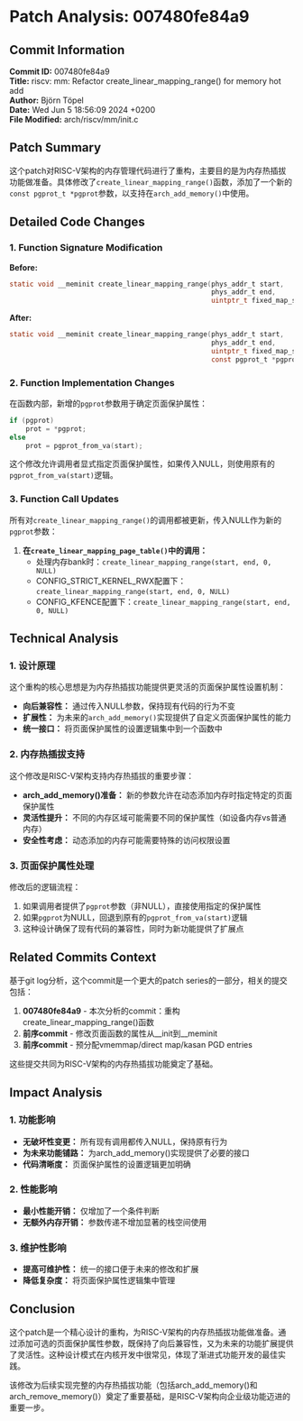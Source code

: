 # Patch Analysis: 007480fe84a9

## Commit Information

**Commit ID:** 007480fe84a9  
**Title:** riscv: mm: Refactor create_linear_mapping_range() for memory hot add  
**Author:** Björn Töpel  
**Date:** Wed Jun 5 18:56:09 2024 +0200  
**File Modified:** arch/riscv/mm/init.c  

## Patch Summary

这个patch对RISC-V架构的内存管理代码进行了重构，主要目的是为内存热插拔功能做准备。具体修改了`create_linear_mapping_range()`函数，添加了一个新的`const pgprot_t *pgprot`参数，以支持在`arch_add_memory()`中使用。

## Detailed Code Changes

### 1. Function Signature Modification

**Before:**
```c
static void __meminit create_linear_mapping_range(phys_addr_t start,
                                                  phys_addr_t end,
                                                  uintptr_t fixed_map_size)
```

**After:**
```c
static void __meminit create_linear_mapping_range(phys_addr_t start,
                                                  phys_addr_t end,
                                                  uintptr_t fixed_map_size,
                                                  const pgprot_t *pgprot)
```

### 2. Function Implementation Changes

在函数内部，新增的`pgprot`参数用于确定页面保护属性：

```c
if (pgprot)
    prot = *pgprot;
else
    prot = pgprot_from_va(start);
```

这个修改允许调用者显式指定页面保护属性，如果传入NULL，则使用原有的`pgprot_from_va(start)`逻辑。

### 3. Function Call Updates

所有对`create_linear_mapping_range()`的调用都被更新，传入NULL作为新的`pgprot`参数：

1. **在`create_linear_mapping_page_table()`中的调用：**
   - 处理内存bank时：`create_linear_mapping_range(start, end, 0, NULL)`
   - CONFIG_STRICT_KERNEL_RWX配置下：`create_linear_mapping_range(start, end, 0, NULL)`
   - CONFIG_KFENCE配置下：`create_linear_mapping_range(start, end, 0, NULL)`

## Technical Analysis

### 1. 设计原理

这个重构的核心思想是为内存热插拔功能提供更灵活的页面保护属性设置机制：

- **向后兼容性：** 通过传入NULL参数，保持现有代码的行为不变
- **扩展性：** 为未来的`arch_add_memory()`实现提供了自定义页面保护属性的能力
- **统一接口：** 将页面保护属性的设置逻辑集中到一个函数中

### 2. 内存热插拔支持

这个修改是RISC-V架构支持内存热插拔的重要步骤：

- **arch_add_memory()准备：** 新的参数允许在动态添加内存时指定特定的页面保护属性
- **灵活性提升：** 不同的内存区域可能需要不同的保护属性（如设备内存vs普通内存）
- **安全性考虑：** 动态添加的内存可能需要特殊的访问权限设置

### 3. 页面保护属性处理

修改后的逻辑流程：

1. 如果调用者提供了`pgprot`参数（非NULL），直接使用指定的保护属性
2. 如果`pgprot`为NULL，回退到原有的`pgprot_from_va(start)`逻辑
3. 这种设计确保了现有代码的兼容性，同时为新功能提供了扩展点

## Related Commits Context

基于git log分析，这个commit是一个更大的patch series的一部分，相关的提交包括：

1. **007480fe84a9** - 本次分析的commit：重构create_linear_mapping_range()函数
2. **前序commit** - 修改页面函数的属性从__init到__meminit
3. **前序commit** - 预分配vmemmap/direct map/kasan PGD entries

这些提交共同为RISC-V架构的内存热插拔功能奠定了基础。

## Impact Analysis

### 1. 功能影响

- **无破坏性变更：** 所有现有调用都传入NULL，保持原有行为
- **为未来功能铺路：** 为arch_add_memory()实现提供了必要的接口
- **代码清晰度：** 页面保护属性的设置逻辑更加明确

### 2. 性能影响

- **最小性能开销：** 仅增加了一个条件判断
- **无额外内存开销：** 参数传递不增加显著的栈空间使用

### 3. 维护性影响

- **提高可维护性：** 统一的接口便于未来的修改和扩展
- **降低复杂度：** 将页面保护属性逻辑集中管理

## Conclusion

这个patch是一个精心设计的重构，为RISC-V架构的内存热插拔功能做准备。通过添加可选的页面保护属性参数，既保持了向后兼容性，又为未来的功能扩展提供了灵活性。这种设计模式在内核开发中很常见，体现了渐进式功能开发的最佳实践。

该修改为后续实现完整的内存热插拔功能（包括arch_add_memory()和arch_remove_memory()）奠定了重要基础，是RISC-V架构向企业级功能迈进的重要一步。